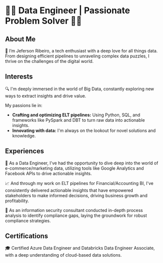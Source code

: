 # 👨‍💻 Data Engineer | Passionate Problem Solver 👨‍🔬

## About Me
👋 I’m Jeferson Ribeiro, a tech enthusiast with a deep love for all things data. From designing efficient pipelines to unraveling complex data puzzles, I thrive on the challenges of the digital world.

## Interests
🔍 I'm deeply immersed in the world of Big Data, constantly exploring new ways to extract insights and drive value. 

My passions lie in:
- **Crafting and optimizing ELT pipelines:** Using Python, SQL, and frameworks like PySpark and DBT to turn raw data into actionable insights.
- **Innovating with data:** I'm always on the lookout for novel solutions and knowledge.

## Experiences
🔧 As a Data Engineer, I've had the opportunity to dive deep into the world of e-commerce/marketing data, utilizing tools like Google Analytics and Facebook APIs to drive actionable insights.

📈 And through my work on ELT pipelines for Financial/Accounting BI, I've consistently delivered actionable insights that have empowered stakeholders to make informed decisions, driving business growth and profitability.

💼 As an information security consultant conducted in-depth process analysis to identify compliance gaps, laying the groundwork for robust compliance strategies.

## Certifications
🎓 Certified Azure Data Engineer and Databricks Data Engineer Associate, with a deep understanding of cloud-based data solutions.


<!---
Jefsuu/Jefsuu is a ✨ special ✨ repository because its `README.md` (this file) appears on your GitHub profile.
You can click the Preview link to take a look at your changes.
--->
